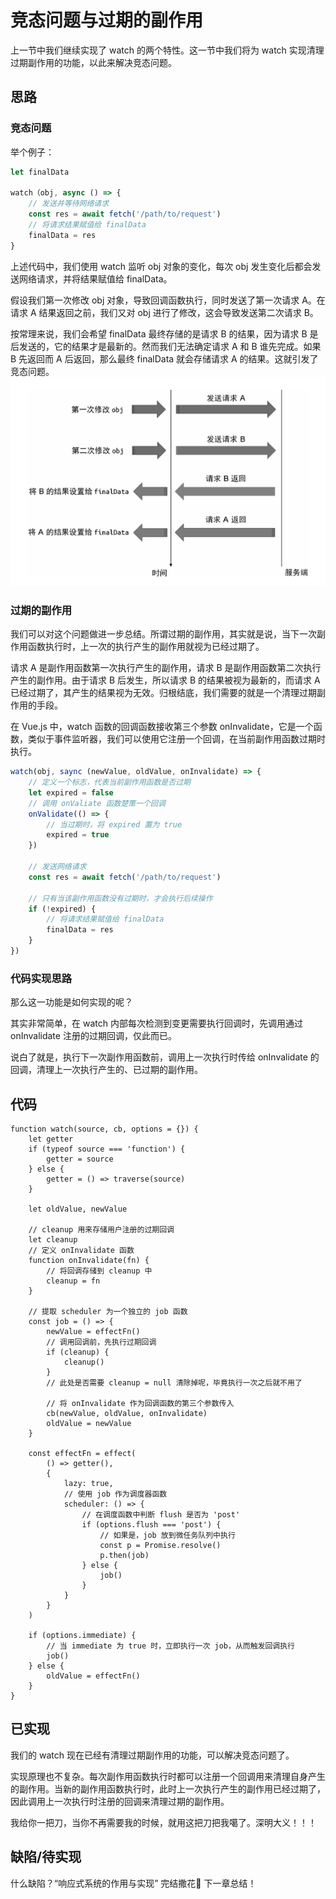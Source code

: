 # 竞态问题与过期的副作用

上一节中我们继续实现了 watch 的两个特性。这一节中我们将为 watch 实现清理过期副作用的功能，以此来解决竞态问题。

## 思路

### 竞态问题

举个例子：

```js
let finalData

watch（obj, async () => {
    // 发送并等待网络请求
    const res = await fetch('/path/to/request')
    // 将请求结果赋值给 finalData
    finalData = res
}
```

上述代码中，我们使用 watch 监听 obj 对象的变化，每次 obj 发生变化后都会发送网络请求，并将结果赋值给 finalData。

假设我们第一次修改 obj 对象，导致回调函数执行，同时发送了第一次请求 A。在请求 A 结果返回之前，我们又对 obj 进行了修改，这会导致发送第二次请求 B。

按常理来说，我们会希望 finalData 最终存储的是请求 B 的结果，因为请求 B 是后发送的，它的结果才是最新的。然而我们无法确定请求 A 和 B 谁先完成。如果 B 先返回而 A 后返回，那么最终 finalData 就会存储请求 A 的结果。这就引发了竞态问题。
![](竞态问题.png)

### 过期的副作用

我们可以对这个问题做进一步总结。所谓过期的副作用，其实就是说，当下一次副作用函数执行时，上一次的执行产生的副作用就视为已经过期了。

请求 A 是副作用函数第一次执行产生的副作用，请求 B 是副作用函数第二次执行产生的副作用。由于请求 B 后发生，所以请求 B 的结果被视为最新的，而请求 A 已经过期了，其产生的结果视为无效。归根结底，我们需要的就是一个清理过期副作用的手段。

在 Vue.js 中，watch 函数的回调函数接收第三个参数 onInvalidate，它是一个函数，类似于事件监听器，我们可以使用它注册一个回调，在当前副作用函数过期时执行。

```js
watch(obj, saync (newValue, oldValue, onInvalidate) => {
    // 定义一个标志，代表当前副作用函数是否过期
    let expired = false
    // 调用 onValiate 函数楚策一个回调
    onValidate(() => {
        // 当过期时，将 expired 置为 true
        expired = true
    })

    // 发送网络请求
    const res = await fetch('/path/to/request')
    
    // 只有当该副作用函数没有过期时，才会执行后续操作
    if (!expired) {
        // 将请求结果赋值给 finalData
        finalData = res
    }
})
```

### 代码实现思路

那么这一功能是如何实现的呢？

其实非常简单，在 watch 内部每次检测到变更需要执行回调时，先调用通过 onInvalidate 注册的过期回调，仅此而已。

说白了就是，执行下一次副作用函数前，调用上一次执行时传给 onInvalidate 的回调，清理上一次执行产生的、已过期的副作用。

## 代码

```js{11-17,22-29}
function watch(source, cb, options = {}) {
    let getter
    if (typeof source === 'function') {
        getter = source
    } else {
        getter = () => traverse(source)
    }

    let oldValue, newValue

    // cleanup 用来存储用户注册的过期回调
    let cleanup
    // 定义 onInvalidate 函数
    function onInvalidate(fn) {
        // 将回调存储到 cleanup 中
        cleanup = fn
    }

    // 提取 scheduler 为一个独立的 job 函数
    const job = () => {
        newValue = effectFn()
        // 调用回调前，先执行过期回调
        if (cleanup) {
            cleanup()
        }
        // 此处是否需要 cleanup = null 清除掉呢，毕竟执行一次之后就不用了

        // 将 onInvalidate 作为回调函数的第三个参数传入
        cb(newValue, oldValue, onInvalidate)
        oldValue = newValue
    }

    const effectFn = effect(
        () => getter(),
        {
            lazy: true,
            // 使用 job 作为调度器函数
            scheduler: () => {
                // 在调度函数中判断 flush 是否为 'post'
                if (options.flush === 'post') {
                    // 如果是，job 放到微任务队列中执行
                    const p = Promise.resolve()
                    p.then(job)
                } else {
                    job()
                }
            }
        }
    )

    if (options.immediate) { 
        // 当 immediate 为 true 时，立即执行一次 job，从而触发回调执行
        job()
    } else {
        oldValue = effectFn()
    }
}
```

## 已实现

我们的 watch 现在已经有清理过期副作用的功能，可以解决竞态问题了。

实现原理也不复杂。每次副作用函数执行时都可以注册一个回调用来清理自身产生的副作用。当新的副作用函数执行时，此时上一次执行产生的副作用已经过期了，因此调用上一次执行时注册的回调来清理过期的副作用。

我给你一把刀，当你不再需要我的时候，就用这把刀把我噶了。深明大义！！！

## 缺陷/待实现

什么缺陷？“响应式系统的作用与实现” 完结撒花🎉 下一章总结！
